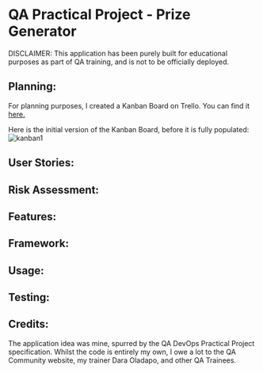 # QA Practical Project - Prize Generator


DISCLAIMER: This application has been purely built for educational purposes as part of QA training, and is not to be officially deployed.

## Planning:

For planning purposes, I created a Kanban Board on Trello. You can find it [here.](https://trello.com/b/9rVOaiOL/dd-character-generator)

Here is the initial version of the Kanban Board, before it is fully populated:
![kanban1](https://i.gyazo.com/03d397891dc815412e510d21de719782.png)

## User Stories:


## Risk Assessment:


## Features:


## Framework: 


## Usage:


## Testing:


## Credits:

The application idea was mine, spurred by the QA DevOps Practical Project specification.
Whilst the code is entirely my own, I owe a lot to the QA Community website, my trainer Dara Oladapo, and other QA Trainees.